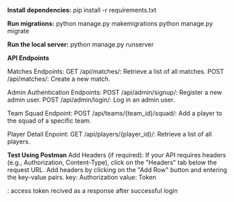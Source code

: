 **Install dependencies:**
pip install -r requirements.txt

**Run migrations:**
python manage.py makemigrations
python manage.py migrate

**Run the local server:**
python manage.py runserver

**API Endpoints**

Matches Endpoints:
GET /api/matches/: Retrieve a list of all matches.
POST /api/matches/: Create a new match.

Admin Authentication Endpoints:
POST /api/admin/signup/: Register a new admin user.
POST /api/admin/login/: Log in an admin user.

Team Squad Endpoint:
POST /api/teams/{team_id}/squad/: Add a player to the squad of a specific team.

Player Detail Enpoint:
GET /api/players/{player_id}/: Retrieve a list of all players.

**Test Using Postman**
Add Headers (if required):
If your API requires headers (e.g., Authorization, Content-Type), click on the "Headers" tab below the request URL.
Add headers by clicking on the "Add Row" button and entering the key-value pairs.
key: Authorization
value: Token <token>

<token> : access token recived as a response after successful login



